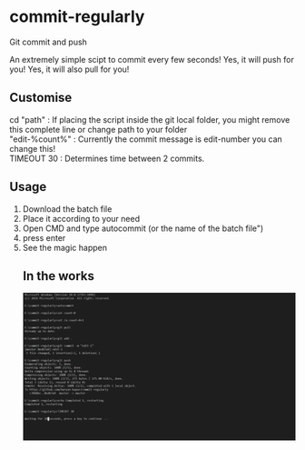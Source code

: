 # commit-regularly
Git commit and push

An extremely simple scipt to commit every few seconds!
Yes, it will push for you!
Yes, it will also pull for you!

## Customise

cd "path" : If placing the script inside the git local folder, you might remove this complete line or change path to your folder
<br />
"edit-%count%" : Currently the commit message is edit-number you can change this!
<br />
TIMEOUT 30 : Determines time between 2 commits.

## Usage
<ol>
<li>Download the batch file </li>
<li>Place it according to your need</li>
<li>Open CMD and type autocommit (or the name of the batch file")
<li>press enter
<li>See the magic happen

## In the works
![Terminal](./screenshot.png)

